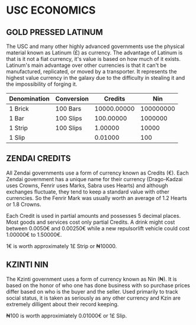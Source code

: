 # USC ECONOMICS

## GOLD PRESSED LATINUM

The USC and many other highly advanced governments use the physical material known as Latinum (£) as currency.
The advantage of Latinum is that is it not a fiat currency, it's value is based on how much of it exists.
Latinum's main advantage over other currencies is that it can't be manufactured, replicated, or moved by a transporter.
It represents the highest value currency in the galaxy due to the difficulty in stealing it and the impossibility of forging it.

| Denomination | Conversion | Credits     | Nin        |
| ------------ | ---------- | ----------  | ---------- |
| 1 Brick      | 100 Bars   | 10000.00000 | 100000000  |
| 1 Bar        | 100 Slips  | 100.00000   | 1000000    |
| 1 Strip      | 100 Slips  | 1.00000     | 10000      |
| 1 Slip       |            | 0.01000     | 100        |

## ZENDAI CREDITS

All Zendai governments use a form of currency known as Credits (€). 
Each Zendai government has a unique name for their currency (Drago-Kadzai uses Crowns, Fenrir uses Marks, Sabra uses Hearts) and although exchanges fluctuate, they tend to keep a standard value with other currencies. So the Fenrir Mark was usually worth an average of 1.2 Hearts or 1.8 Crowns.

Each Credit is used in partial amounts and possesses 5 decimal places.
Most goods and services cost only partial Credits.
A drink might cost between 0.0050€ and 0.00250€ while a new repulsorlift vehicle could cost 1.00000€ to 1.50000€.

1€ is worth approximately 1£ Strip or ₦10000.

## KZINTI NIN

The Kzinti government uses a form of currency known as Nin (₦).
It is based on the honor of who one has done business with so purchase prices differ based on who is the buyer and the seller.
Used primarily to track social status, it is taken as seriously as any other currency and Kzin are extremely dilligent about their record keeping.

₦100 is worth approximiately 0.01000€ or 1£ Slip.
